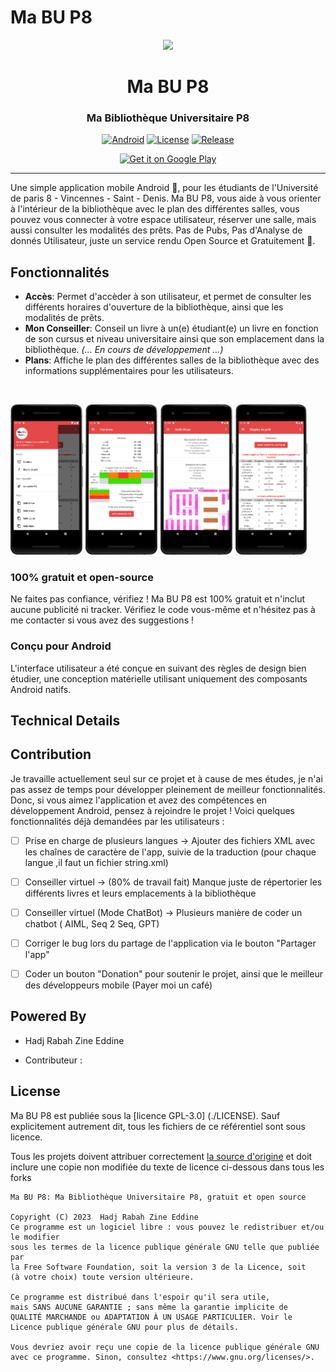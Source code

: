 # Ma BU P8






<div align="center">

<p><img src="https://play-lh.googleusercontent.com/eqaU8qQVd1qeE0u9FFw4Qd-mXfICTyTEfvwHCOUoUlPpr8ROXVOSnlSfTX87LYuEpxE=w480-h960-rw" width="200"></p>
 
# Ma BU P8

### Ma Bibliothèque Universitaire P8

[![Android](https://img.shields.io/badge/Android-grey?logo=android&style=flat)](https://www.android.com/)
[![License](https://img.shields.io/github/license/CoinTrend/CoinTrend?color=orange)](./LICENSE)
[![Release](https://img.shields.io/badge/release-3.0-green)](https://img.shields.io/badge/release-3.0-green)


<p align="center"> 
  <a href='https://play.google.com/store/apps/details?id=com.appmbp.mbp8'>
    <img alt='Get it on Google Play' src='https://play.google.com/intl/en_us/badges/static/images/badges/en_badge_web_generic.png' height=75/>
  </a>
</p>
</div>
 
 ----
 
Une simple application mobile Android 📱, pour les étudiants de l'Université de paris 8 - Vincennes - Saint - Denis. Ma BU P8, vous aide à vous orienter à l'intérieur de la bibliothèque avec le plan des différentes salles, vous pouvez vous connecter à votre espace utilisateur, réserver une salle, mais aussi consulter les modalités des prêts. Pas de Pubs, Pas d'Analyse de donnés Utilisateur, juste un service rendu Open Source et Gratuitement 💎.

## Fonctionnalités

- **Accès**: Permet d'accèder à son utilisateur, et permet de consulter les différents horaires d'ouverture de la bibliothèque, ainsi que les modalités de prêts.
- **Mon Conseiller**: Conseil un livre à un(e) étudiant(e) un livre en fonction de son cursus et niveau universitaire ainsi que son emplacement dans la bibliothèque. _(... En cours de développement ...)_
- **Plans**: Affiche le plan des différentes salles de la bibliothèque avec des informations supplémentaires pour les utilisateurs.

<br>
<p float="left">
  <img src="https://github.com/ZineeEddine/Ma-BU-P8/blob/main/Screens/Menu.png" width="23%" />
  <img src="https://github.com/ZineeEddine/Ma-BU-P8/blob/main/Screens/Horaires.png" width="23%" />
  <img src="https://github.com/ZineeEddine/Ma-BU-P8/blob/main/Screens/Salle_rose.png" width="23%" />
  <img src="https://github.com/ZineeEddine/Ma-BU-P8/blob/main/Screens/R%C3%A8gles_de_pr%C3%AAt.png" width="23%" />


</p>




### 100% gratuit et open-source
Ne faites pas confiance, vérifiez ! Ma BU P8 est 100% gratuit et n'inclut aucune publicité ni tracker. Vérifiez le code vous-même et n'hésitez pas à me contacter si vous avez des suggestions !

### Conçu pour Android
L'interface utilisateur a été conçue en suivant des règles de design bien étudier, une conception matérielle utilisant uniquement des composants Android natifs.

## Technical Details


##  Contribution

Je travaille actuellement seul sur ce projet et à cause de mes études, je n'ai pas assez de temps pour développer pleinement de meilleur fonctionnalités. Donc, si vous aimez l'application et avez des compétences en développement Android, pensez à rejoindre le projet ! Voici quelques fonctionnalités déjà demandées par les utilisateurs :


- [ ] Prise en charge de plusieurs langues
-> Ajouter des fichiers XML avec les chaînes de caractère de l'app, suivie de la traduction (pour chaque langue ,il faut un fichier string.xml)
- [ ] Conseiller virtuel
-> (80% de travail fait) Manque juste de répertorier les différents livres et leurs emplacements à la bibliothèque
- [ ] Conseiller virtuel (Mode ChatBot)
-> Plusieurs manière de coder un chatbot ( AIML, Seq 2 Seq, GPT)
- [ ] Corriger le bug lors du partage de l'application via le bouton "Partager l'app"
- [ ] Coder un bouton "Donation" pour soutenir le projet, ainsi que le meilleur des développeurs mobile (Payer moi un café)



## Powered By

- Hadj Rabah Zine Eddine

- Contributeur : 

## License
Ma BU P8 est publiée sous la [licence GPL-3.0] (./LICENSE). Sauf explicitement
autrement dit, tous les fichiers de ce référentiel sont sous licence.

Tous les projets doivent attribuer correctement [la source d'origine](https://github.com/)
et doit inclure une copie non modifiée du texte de licence ci-dessous dans tous les forks

``` 
Ma BU P8: Ma Bibliothèque Universitaire P8, gratuit et open source

Copyright (C) 2023  Hadj Rabah Zine Eddine
Ce programme est un logiciel libre : vous pouvez le redistribuer et/ou le modifier
sous les termes de la licence publique générale GNU telle que publiée par
la Free Software Foundation, soit la version 3 de la Licence, soit
(à votre choix) toute version ultérieure.

Ce programme est distribué dans l'espoir qu'il sera utile,
mais SANS AUCUNE GARANTIE ; sans même la garantie implicite de
QUALITÉ MARCHANDE ou ADAPTATION À UN USAGE PARTICULIER. Voir le
Licence publique générale GNU pour plus de détails.

Vous devriez avoir reçu une copie de la licence publique générale GNU
avec ce programme. Sinon, consultez <https://www.gnu.org/licenses/>.

```   
